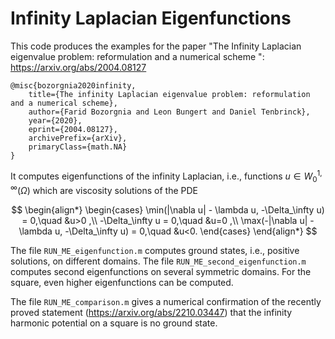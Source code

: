 # Infinity Laplacian Eigenfunctions

This code produces the examples for the paper "The Infinity Laplacian eigenvalue problem: reformulation and a numerical scheme
": https://arxiv.org/abs/2004.08127

```
@misc{bozorgnia2020infinity,
    title={The infinity Laplacian eigenvalue problem: reformulation and a numerical scheme},
    author={Farid Bozorgnia and Leon Bungert and Daniel Tenbrinck},
    year={2020},
    eprint={2004.08127},
    archivePrefix={arXiv},
    primaryClass={math.NA}
}
```

It computes eigenfunctions of the infinity Laplacian, i.e., functions $u\in W^{1,\infty}_0(\Omega)$ which are viscosity solutions of the PDE

$$
\begin{align*}
\begin{cases}
\min(|\nabla u| - \lambda u, -\Delta_\infty u) = 0,\quad &u>0 ,\\
-\Delta_\infty u = 0,\quad &u=0 ,\\
\max(-|\nabla u| - \lambda u, -\Delta_\infty u) = 0,\quad &u<0.
\end{cases}
\end{align*}
$$

The file ```RUN_ME_eigenfunction.m``` computes ground states, i.e., positive solutions, on different domains. The file ```RUN_ME_second_eigenfunction.m``` computes second eigenfunctions on several symmetric domains. For the square, even higher eigenfunctions can be computed.

The file ```RUN_ME_comparison.m``` gives a numerical confirmation of the recently proved statement (https://arxiv.org/abs/2210.03447) that the infinity harmonic potential on a square is no ground state.
